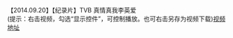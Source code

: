 【2014.09.20】【纪录片】TVB 真情真我李英爱         
(提示：右击视频，勾选“显示控件”，可控制播放。也可右击另存为视频下载)[视频地址](https://video.h5.weibo.cn/1034:4346582125197616/4346583287519874)
